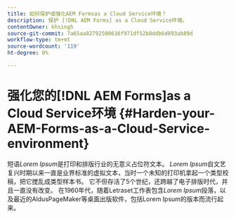 ```yaml
---
title: 如何保护或强化AEM Formsas a Cloud Service环境？
description: 保护 [!DNL AEM Forms] as a Cloud Service环境。
contentOwner: khsingh
source-git-commit: 7a65aa82792500616f971df52b8ddb6d893ab89d
workflow-type: tm+mt
source-wordcount: '119'
ht-degree: 0%

---
```



# 强化您的[!DNL AEM Forms]as a Cloud Service环境 {#Harden-your-AEM-Forms-as-a-Cloud-Service-environment}

短语&#x200B;*Lorem Ipsum*&#x200B;是打印和排版行业的无意义占位符文本。 *Lorem Ipsum*&#x200B;自文艺复兴时期以来一直是业界标准的虚拟文本，当时一个未知的打印机拿起一个类型校稿，把它搅乱成类型样本书。 它不但存活了5个世纪，还跨越了电子排版时代，并且一直没有改变。 在1960年代，随着Letraset工作表包含&#x200B;*Lorem Ipsum*&#x200B;段落，以及最近的AldusPageMaker等桌面出版软件，包括Lorem Ipsum的版本而流行起来。

